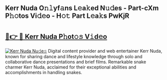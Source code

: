 ## Kerr Nuda O𝚗𝚕yf𝚊ns L𝚎a𝚔ed N𝚞𝚍es - Part-cXm P𝚑𝚘tos Vi𝚍𝚎o - H𝚘𝚝 Part L𝚎a𝚔s PwKjR

# <h2><a href="http://kfan7c.oniu.top/?m=Kerr+Nuda">🔗👉 🔴 Kerr Nuda P𝚑ot𝚘𝚜 V𝚒d𝚎o</a></h2>

[![Kerr Nuda Nu𝚍e𝚜](https://i.imgur.com/0qMVB7G.gif)](http://kfan7c.oniu.top/?m=Kerr+Nuda)
Digital content provider and web entertainer Kerr Nuda, known for sharing dance and lifestyle knowledge through solo and collaborative dance presentations and brief films. Remarkable snake charmer Kerr Nuda, acclaimed for their exceptional abilities and accomplishments in handling snakes.  
